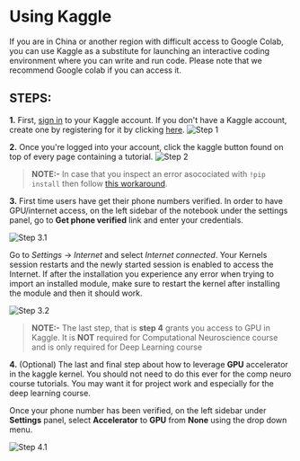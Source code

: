 # Using Kaggle

If you are in China or another region with difficult  access to Google Colab, you can use Kaggle as a substitute for launching an interactive coding environment where you can write and run code. Please note that we recommend Google colab if you can access it.

## STEPS:

**1.** First, [sign in](https://www.kaggle.com/account/login) to your Kaggle account. If you don't have a Kaggle account, create one by registering for it by clicking [here](https://www.kaggle.com/account/login?phase=startRegisterTab&returnUrl=%2F).
![Step 1](../static/kaggle_step1.png)

**2.** Once you're logged into your account, click the kaggle button found on top of every page containing a tutorial.
![Step 2](../static/kaggle_step2.png)

>**NOTE:-** In case that you inspect an error asocociated with `!pip install` then follow [this workaround](https://www.kaggle.com/product-feedback/63544).

**3.**  First time users have get their phone numbers verified. In order to have GPU/internet access, on the left sidebar of the notebook under the settings panel, go to **Get phone verified** link and enter your credentials.

![Step 3.1](../static/kaggle_step6_1.png)

Go to *Settings* -> *Internet* and select *Internet connected*. Your Kernels session restarts and the newly started session is enabled to access the Internet. If after the installation you experience any error when trying to import an installed module, make sure to restart the kernel after installing the module and then it should work.

![Step 3.2](../static/kaggle_internet_enabled.png)

>**NOTE:-** The last step, that is **step 4** grants you access to GPU in Kaggle. It is **NOT** required for Computational Neuroscience course and is only required for Deep Learning course

**4.** (Optional) The last and final step about how to leverage **GPU** accelerator in the kaggle kernel. You should not need to do this ever for the comp neuro course tutorials. You may want it for project work and especially for the deep learning course.

Once your phone number has been verified, on the left sidebar under **Settings** panel, select **Accelerator** to **GPU** from **None** using the drop down menu.

![Step 4.1](../static/kaggle_step6_2.png)

